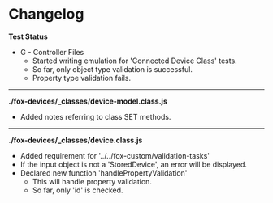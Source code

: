 # Changelog

**Test Status**
* G - Controller Files
	* Started writing emulation for 'Connected Device Class' tests.
	* So far, only object type validation is successful.
	* Property type validation fails.

---

**./fox-devices/_classes/device-model.class.js**
* Added notes referring to class SET methods.

---

**./fox-devices/_classes/device.class.js**
* Added requirement for '../../fox-custom/validation-tasks'
* If the input object is not a 'StoredDevice', an error will be displayed.
* Declared new function 'handlePropertyValidation'
	* This will handle property validation.
	* So far, only 'id' is checked.
